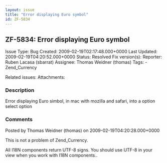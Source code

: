 ```yaml
---
layout: issue
title: "Error displaying Euro symbol"
id: ZF-5834
---
```


ZF-5834: Error displaying Euro symbol
-------------------------------------

 Issue Type: Bug Created: 2009-02-19T02:17:48.000+0000 Last Updated: 2009-02-19T04:20:52.000+0000 Status: Resolved Fix version(s): 
 Reporter:  Ruben Lacasa (sbarrat)  Assignee:  Thomas Weidner (thomas)  Tags: - Zend\_Currency
 
 Related issues: 
 Attachments: 
### Description

Error displaying Euro simbol, in mac with mozilla and safari, into a option select option

 

 

### Comments

Posted by Thomas Weidner (thomas) on 2009-02-19T04:20:28.000+0000

This is not a problem of Zend\_Currency.

All I18N components return UTF-8 signs. You should use UTF-8 in your view when you work with I18N components..

 

 